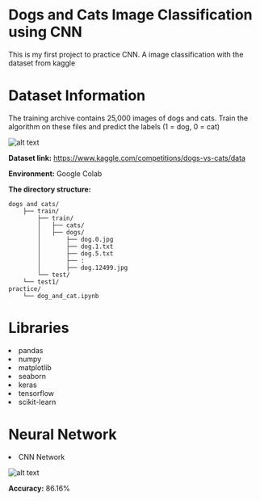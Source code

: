 # Dogs and Cats Image Classification using CNN
This is my first project to practice CNN. A image classification with the dataset from kaggle

# Dataset Information

The training archive contains 25,000 images of dogs and cats. Train the algorithm on these files and predict the labels (1 = dog, 0 = cat)

![alt text](https://github.com/ttrung14/Dogs-and-Cats-Classification/blob/92a8c0de95b45b25c3705c86e4dd83def9bf12d7/image/536aa78069bedddb13c60c3a.webp?raw=true)


**Dataset link:** https://www.kaggle.com/competitions/dogs-vs-cats/data

**Environment:** Google Colab

**The directory structure:**
```
dogs and cats/
	├── train/
        ├── train/
        │   ├── cats/
        │   ├── dogs/
        │       ├── dog.0.jpg
        │       ├── dog.1.txt
        │       ├── dog.5.txt
        │       ├── :
        │       ├── dog.12499.jpg
        └── test/
    └── test1/
practice/
	└── dog_and_cat.ipynb
```
# Libraries

<li>pandas
<li>numpy
<li>matplotlib
<li>seaborn
<li>keras
<li>tensorflow
<li>scikit-learn

# Neural Network

<li>CNN Network

![alt text](https://github.com/ttrung14/Dogs-and-Cats-Classification/blob/92a8c0de95b45b25c3705c86e4dd83def9bf12d7/image/316611236_668344351335441_8492339308702307296_n.png?raw=true)
  
**Accuracy:** 86.16%
